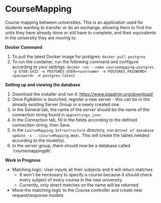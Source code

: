 # CourseMapping
Course mapping between universities.
This is an application used for students wanting to transfer or do an exchange, allowing them to find the units they have already done or still have to complete, and their equivalents in the university they are moving to.


**Docker Command**
1. To pull the latest Docker image for postgres: `docker pull postgres`
2. To run the container, run the following command and configure according to your settings:
`docker run --name coursemapping-postgres -p 6789:5432 -e POSTGRES_USER=<username> -e POSTGRES_PASSWORD=<password> -d postgres:latest`

**Setting up and viewing the database**
1. Download the installer and run it: https://www.pgadmin.org/download/ 
2. Once PgAdmin is launched, register a new server - this can be in the already existing Server Group or a newly created one.
3. In the General tab, the name of the server should be the name of the connection string found in `appsettings.json`.
4. In the Connection tab, fill in the fields according to the defined connection string, then Save.
5. In the `CourseMapping.Infrastructure` directory, run `dotnet ef database update -s ..\CourseMapping.Web\`. This will create the tables needed according to the model(s).
6. In the server group, there should now be a database called 'coursemappingdb'. 

**Work in Progress**
- Matching logic: User inputs all their subjects and it will return matches
  - It won't be necessary to specify a course because it should check every subject of every course in the new university
  - Currently, only direct matches on the name will be returned
- Move the matching logic to the Course controller and create new request/response models